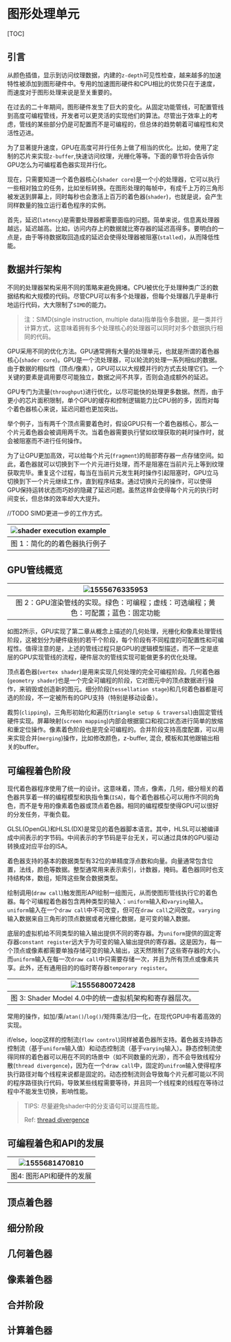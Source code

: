 # 图形处理单元

[TOC]

## 引言

从颜色插值，显示到访问纹理数据，内建的`z-depth`可见性检查，越来越多的加速特性被添加到图形硬件中。专用的加速图形硬件和CPU相比的优势只在于速度，而速度对于图形处理来说是至关重要的。

在过去的二十年期间，图形硬件发生了巨大的变化。从固定功能管线，可配置管线到高度可编程管线，开发者可以更灵活的实现他们的算法。尽管出于效率上的考虑，管线的某些部分仍是可配置而不是可编程的，但总体的趋势朝着可编程性和灵活性迈进。

为了显著提升速度，GPU在高度可并行任务上做了相当的优化。比如，使用了定制的芯片来实现`z-buffer`,快速访问纹理，光栅化等等。下面的章节将会告诉你GPU怎么为可编程着色器实现并行化。

现在，只需要知道一个着色器核心(`shader core`)是一个小的处理器，它可以执行一些相对独立的任务，比如坐标转换。在图形处理的每帧中，有成千上万的三角形被发送到屏幕上，同时每秒也会激活上百万的着色器(`shader`)，也就是说，会产生同样数量的独立运行着色程序的实例。

首先，延迟(`latency`)是需要处理器都需要面临的问题。简单来说，信息离处理器越远，延迟越高。比如，访问内存上的数据就比寄存器的延迟高得多。要明白的一点是，由于等待数据取回造成的延迟会使得处理器被阻塞(`stalled`)，从而降低性能。

## 数据并行架构

不同的处理器架构采用不同的策略来避免拥堵。CPU被优化于处理种类广泛的数据结构和大规模的代码。尽管CPU可以有多个处理器，但每个处理器几乎是串行地运行代码，大大限制了`SIMD`的能力。

> 注：SIMD(single instruction, multiple data)指单指令多数据，是一类并行计算方式，这意味着拥有多个处理核心的处理器可以同时对多个数据执行相同的代码。

GPU采用不同的优化方法。GPU通常拥有大量的处理单元，也就是所谓的着色器核心(`shader core`)。GPU是一个流处理器，可以轮流的处理一系列相似的数据。由于数据的相似性（顶点/像素），GPU可以以大规模并行的方式去处理它们。一个关键的要素是调用要尽可能独立，数据之间不共享，否则会造成额外的延迟。

GPU专门为流量(`throughput`)进行优化，以尽可能快的处理更多数据。然而，由于更小的芯片面积限制，单个GPU的缓存和控制逻辑能力比CPU弱的多，因而对每个着色器核心来说，延迟问题也更加突出。

举个例子，当有两千个顶点需要着色时，假设GPU只有一个着色器核心，那么一个片元着色器会被调用两千次。当着色器需要执行譬如纹理获取的耗时操作时，就会被阻塞而不进行任何操作。

为了让GPU更加高效，可以给每个片元(`fragment`)的局部寄存器一点存储空间。如此，着色器就可以切换到下一个片元进行处理，而不是阻塞在当前片元上等到纹理获取完毕。重复这个过程，每当在当前片元发生耗时操作引起阻塞时，GPU立马切换到下一个片元继续工作，直到程序结束。通过切换片元的操作，可以使得GPU保持运转状态而巧妙的隐藏了延迟问题。虽然这样会使得每个片元的执行时间变长，但总体的效率却大大提升。

//TODO SIMD更进一步的工作方式。

| ![shader execution example](./Pictures/1555675848448.png) |
| :-------------------------------------------------------: |
|               图 1：简化的的着色器执行例子                |

## GPU管线概览

|        ![1555676335953](./Pictures/1555676335953.png)        |
| :----------------------------------------------------------: |
| 图 2：GPU渲染管线的实现。绿色：可编程；虚线：可选编程；黄色：可配置；蓝色：固定功能 |

如图2所示，GPU实现了第二章从概念上描述的几何处理，光栅化和像素处理管线阶段，这被划分为硬件级别的若干个阶段，每个阶段有不同程度的可配置性和可编程性。值得注意的是，上述的管线过程只是GPU的逻辑模型描述，而不一定是底层的GPU实现管线的流程，硬件层次的管线实现可能做更多的优化处理。

顶点着色器(`vertex shader`)是用来实现几何处理的完全可编程阶段。几何着色器(`geometry shader`)也是一个完全可编程的阶段，它对图元中的顶点数据进行操作，来销毁或创造新的图元。细分阶段(`tessellation stage`)和几何着色器都是可选的阶段，不一定被所有的GPU支持（特别是移动设备）。

裁剪(`clipping`)，三角形初始化和遍历(`triangle setup & traversal`)由固定管线硬件实现。屏幕映射(`screen mapping`)内部会根据窗口和视口状态进行简单的放缩和重定位操作。像素着色阶段也是完全可编程的。合并阶段支持高度配置，可以用来实现合并(`merging`)操作，比如修改颜色，z-buffer, 混合, 模板和其他跟输出相关的buffer。

## 可编程着色阶段

现代着色器程序使用了统一的设计。这意味着，顶点，像素，几何，细分相关的着色器共享着一样的编程模型和执指令集(`ISA`)，每个着色器核心可以用作不同的角色，而不是专用的像素着色器或顶点着色器。相同的编程模型使得GPU可以很好的分发任务，平衡负载。

GLSL(OpenGL)和HLSL(DX)是常见的着色器脚本语言。其中，HLSL可以被编译成中间表示的字节码。中间表示的字节码是平台无关，可以通过具体的GPU驱动转换成对应平台的ISA。

着色器支持的基本的数据类型有32位的单精度浮点数和向量。向量通常包含位置，法线，颜色等数据。整型通常用来表示索引，计数器，掩码。着色器同时也支持结构体，数组，矩阵这些聚合数据类型。

绘制调用(`draw call`)触发图形API绘制一组图元，从而使图形管线执行它的着色器。每个可编程着色器包含两种类型的输入：`uniform`输入和`varying`输入。`uniform`输入在一个`draw call`中不可改变，但可在`draw call`之间改变。`varying`输入数据来自三角形的顶点数据或者光栅化数据，是可变的输入数据。

底层的虚拟机给不同类型的输入输出提供不同的寄存器。为`uniform`提供的固定寄存器`constant register`远大于为可变的输入输出提供的寄存器。这是因为，每一个顶点或像素都需要单独存储可变的输入输出，这天然限制了这些寄存器的大小。而`uniform`输入在每一次`draw call`中只需要存储一次，并且为所有顶点或像素共享。此外，还有通用目的的临时寄存器`temporary register`。

|     ![1555680072428](./Pictures/1555680072428.png)     |
| :----------------------------------------------------: |
| 图 3: Shader Model 4.0中的统一虚拟机架构和寄存器层次。 |

常用的操作，如加/乘/`atan()`/`log()`/矩阵乘法/归一化，在现代GPU中有着高效的实现。

if/else，loop这样的控制流(`flow control`)同样被着色器所支持。着色器支持静态控制流（基于`uniform`输入值）和动态控制流（基于`varying`输入）。静态控制流使得同样的着色器可以用在不同的场景中（如不同数量的光源），而不会导致线程分散(`thread divergence`)，因为在一个`draw call`中，固定的`unifrom`输入使得程序执行路径对每个线程来说都是固定的。动态控制流则会导致每个片元都可能以不同的程序路径执行代码，导致某些线程需要等待，并且同一个线程束的线程在等待过程中不能发生切换，影响性能。

> TIPS: 尽量避免shader中的分支语句可以提高性能。
>
> Ref: [thread divergence](https://cvw.cac.cornell.edu/gpu/thread_div)

## 可编程着色和API的发展

| ![1555681470810](./Pictures/1555681470810.png) |
| :--------------------------------------------: |
|            图4: 图形API和硬件的发展            |

## 顶点着色器

## 细分阶段

## 几何着色器

## 像素着色器

## 合并阶段

## 计算着色器
